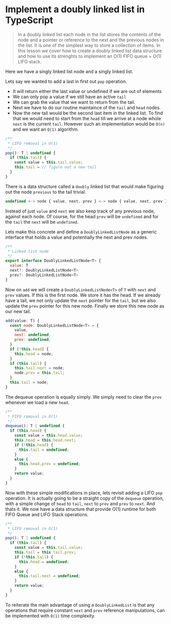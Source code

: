 # Implement a doubly linked list in TypeScript
> In a doubly linked list each node in the list stores the contents of the node and a pointer or reference to the next and the previous nodes in the list. It is one of the simplest way to store a collection of items.
> In this lesson we cover how to create a doubly linked list data structure and how to use its strenghts to implement an O(1) FIFO queue + O(1) LIFO stack.

Here we have a singly linked list node and a singly linked list.

Lets say we wanted to add a last in first out `pop` operation.
* It will return either the last value or undefined if we are out of elements
* We can only pop a value if we still have an active `tail`
* We can grab the value that we want to return from the tail.
* Next we have to do our routine maintaince of the `tail` and `head` nodes.
* Now the new tail would be the second last item in the linked list. To find that we would need to start from the `head` till we arrive at a node whole `next` is the current `tail`. However such an implementation would be `O(n)` and we want an `O(1)` algorithm.

```js
/**
 * LIFO removal in O(1)
 */
pop(): T | undefined {
  if (this.tail) {
    const value = this.tail.value;
    this.tail = // figure out a new tail
  }
}
```

There is a data structure called a `doubly` linked list that would make figuring out the node `previous` to the tail trivial.

```js
undefined <-> node { value, next, prev } <-> node { value, next, prev } <-> undefined
```

Instead of just `value` and `next` we also keep track of any previous node, against each node. Of course, for the head `prev` will be `undefined` and for the `tail` the `next` will be `undefined`.

Lets make this concrete and define a `DoublyLinkedListNode` as a generic interface that holds a value and potentially the next and prev nodes.

```js
/**
 * Linked list node
 */
export interface DoublyLinkedListNode<T> {
  value: T
  next?: DoublyLinkedListNode<T>
  prev?: DoublyLinkedListNode<T>
}
```

Now on `add` we will create a `DoublyLinkedListNode<T>` of `T` with `next` and `prev` values. If this is the first node. We store it has the head. If we already have a tail, we not only update the `next` pointer for the `tail`, but we also update the `prev` pointer for this new node. Finally we store this new node as our new tail.

```js
add(value: T) {
  const node: DoublyLinkedListNode<T> = {
    value,
    next: undefined,
    prev: undefined,
  }
  if (!this.head) {
    this.head = node;
  }
  if (this.tail) {
    this.tail.next = node;
    node.prev = this.tail;
  }
  this.tail = node;
}
```

The dequeue operation is equally simply. We simply need to clear the `prev` whenever we load a new `head`.

```js
/**
 * FIFO removal in O(1)
 */
dequeue(): T | undefined {
  if (this.head) {
    const value = this.head.value;
    this.head = this.head.next;
    if (!this.head) {
      this.tail = undefined;
    }
    else {
      this.head.prev = undefined;
    }
    return value;
  }
}
```

Now with these simple modifications in place, lets revisit adding a LIFO `pop` operation. It is actually going to be a straight copy of the `dequeue` operation, with a simple change of `head` to `tail`, `next` to `prev` and `prev` to `next`. And thats it. We now have a data structure that provide O(1) runtime for both FIFO Queue and LIFO Stack operations.

```js
/**
 * LIFO removal in O(1)
 */
pop(): T | undefined {
  if (this.tail) {
    const value = this.tail.value;
    this.tail = this.tail.prev;
    if (!this.tail) {
      this.head = undefined;
    }
    else {
      this.tail.next = undefined;
    }
    return value;
  }
}
```

To reiterate the main advantage of using a `DoublyLinkedList` is that any operations that require constant `next` and `prev` reference manipulations, can be implemented with `O(1)` time complexity.
